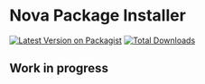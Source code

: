 # Nova Package Installer

[![Latest Version on Packagist](https://img.shields.io/packagist/v/beyondcode/nova-package-installer.svg?style=flat-square)](https://packagist.org/packages/beyondcode/nova-package-installer)
[![Total Downloads](https://img.shields.io/packagist/dt/beyondcode/nova-package-installer.svg?style=flat-square)](https://packagist.org/packages/beyondcode/nova-package-installer)

## Work in progress